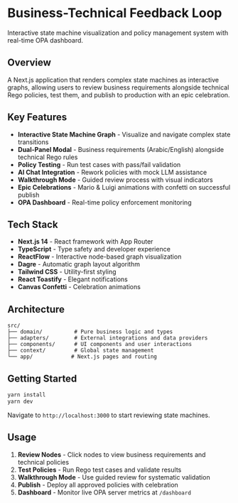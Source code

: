 # Business-Technical Feedback Loop

Interactive state machine visualization and policy management system with real-time OPA dashboard.

## Overview

A Next.js application that renders complex state machines as interactive graphs, allowing users to review business requirements alongside technical Rego policies, test them, and publish to production with an epic celebration.

## Key Features

- **Interactive State Machine Graph** - Visualize and navigate complex state transitions
- **Dual-Panel Modal** - Business requirements (Arabic/English) alongside technical Rego rules
- **Policy Testing** - Run test cases with pass/fail validation
- **AI Chat Integration** - Rework policies with mock LLM assistance
- **Walkthrough Mode** - Guided review process with visual indicators
- **Epic Celebrations** - Mario & Luigi animations with confetti on successful publish
- **OPA Dashboard** - Real-time policy enforcement monitoring

## Tech Stack

- **Next.js 14** - React framework with App Router
- **TypeScript** - Type safety and developer experience
- **ReactFlow** - Interactive node-based graph visualization
- **Dagre** - Automatic graph layout algorithm
- **Tailwind CSS** - Utility-first styling
- **React Toastify** - Elegant notifications
- **Canvas Confetti** - Celebration animations

## Architecture

```
src/
├── domain/          # Pure business logic and types
├── adapters/        # External integrations and data providers
├── components/      # UI components and user interactions
├── context/         # Global state management
└── app/            # Next.js pages and routing
```

## Getting Started

```bash
yarn install
yarn dev
```

Navigate to `http://localhost:3000` to start reviewing state machines.

## Usage

1. **Review Nodes** - Click nodes to view business requirements and technical policies
2. **Test Policies** - Run Rego test cases and validate results
3. **Walkthrough Mode** - Use guided review for systematic validation
4. **Publish** - Deploy all approved policies with celebration
5. **Dashboard** - Monitor live OPA server metrics at `/dashboard`

